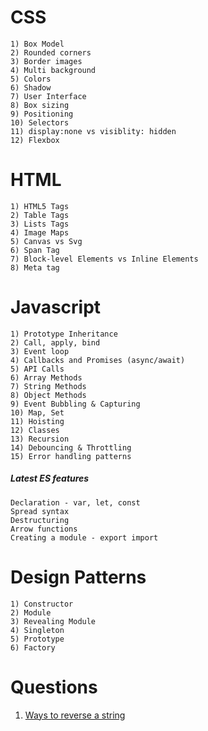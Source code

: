 # CSS

	1) Box Model
	2) Rounded corners
	3) Border images
	4) Multi background
	5) Colors
	6) Shadow
	7) User Interface
	8) Box sizing
	9) Positioning
	10) Selectors
	11) display:none vs visiblity: hidden
	12) Flexbox
	
# HTML

	1) HTML5 Tags
	2) Table Tags
	3) Lists Tags
	4) Image Maps
	5) Canvas vs Svg
	6) Span Tag
	7) Block-level Elements vs Inline Elements
	8) Meta tag

# Javascript

	1) Prototype Inheritance
	2) Call, apply, bind
	3) Event loop
	4) Callbacks and Promises (async/await)
	5) API Calls
	6) Array Methods
	7) String Methods
	8) Object Methods
	9) Event Bubbling & Capturing
	10) Map, Set
	11) Hoisting
	12) Classes
	13) Recursion
	14) Debouncing & Throttling
	15) Error handling patterns

##### Latest ES features

	Declaration - var, let, const
	Spread syntax
	Destructuring
	Arrow functions
	Creating a module - export import


# Design Patterns

	1) Constructor
	2) Module
	3) Revealing Module
	4) Singleton
	5) Prototype
	6) Factory


# Questions

1) [Ways to reverse a string](https://betterprogramming.pub/5-ways-to-reverse-a-string-in-javascript-466f62845827)
